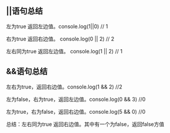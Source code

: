 ## ||语句总结

左为true 返回左边值。console.log(1||0) // 1

右为true 返回右边值。 console.log(0 || 2) // 2

左右同为true 返回左边值。 console.log(1 || 2) // 1


## &&语句总结

左右为true，返回右边值。console.log(1 && 2) //2

左为false，右为true，返回左边值。console.log(0 && 3) //0

左为true，右为false，返回右边值。console.log(5 && 0) //0

总结：左右同为true 返回右边值。其中有一个为false，返回false方值